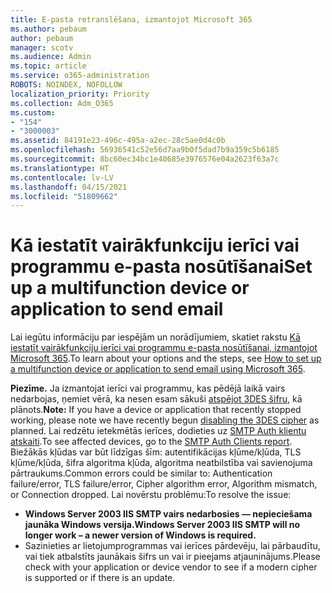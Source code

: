 ```yaml
---
title: E-pasta retranslēšana, izmantojot Microsoft 365
ms.author: pebaum
author: pebaum
manager: scotv
ms.audience: Admin
ms.topic: article
ms.service: o365-administration
ROBOTS: NOINDEX, NOFOLLOW
localization_priority: Priority
ms.collection: Adm_O365
ms.custom:
- "154"
- "3000003"
ms.assetid: 84191e23-496c-495a-a2ec-28c5ae0d4c0b
ms.openlocfilehash: 56936541c52e56d7aa9b0f5dad7b9a359c5b6185
ms.sourcegitcommit: 8bc60ec34bc1e40685e3976576e04a2623f63a7c
ms.translationtype: HT
ms.contentlocale: lv-LV
ms.lasthandoff: 04/15/2021
ms.locfileid: "51809662"
---
```

# <a name="set-up-a-multifunction-device-or-application-to-send-email"></a><span data-ttu-id="d0f43-102">Kā iestatīt vairākfunkciju ierīci vai programmu e-pasta nosūtīšanai</span><span class="sxs-lookup"><span data-stu-id="d0f43-102">Set up a multifunction device or application to send email</span></span>

<span data-ttu-id="d0f43-103">Lai iegūtu informāciju par iespējām un norādījumiem, skatiet rakstu [Kā iestatīt vairākfunkciju ierīci vai programmu e-pasta nosūtīšanai, izmantojot Microsoft 365](https://docs.microsoft.com/Exchange/mail-flow-best-practices/how-to-set-up-a-multifunction-device-or-application-to-send-email-using-microsoft-365-or-office-365).</span><span class="sxs-lookup"><span data-stu-id="d0f43-103">To learn about your options and the steps, see [How to set up a multifunction device or application to send email using Microsoft 365](https://docs.microsoft.com/Exchange/mail-flow-best-practices/how-to-set-up-a-multifunction-device-or-application-to-send-email-using-microsoft-365-or-office-365).</span></span>
  
<span data-ttu-id="d0f43-104">**Piezīme.** Ja izmantojat ierīci vai programmu, kas pēdējā laikā vairs nedarbojas, ņemiet vērā, ka nesen esam sākuši [atspējot 3DES šifru](https://docs.microsoft.com/microsoft-365/compliance/technical-reference-details-about-encryption), kā plānots.</span><span class="sxs-lookup"><span data-stu-id="d0f43-104">**Note:** If you have a device or application that recently stopped working, please note we have recently begun [disabling the 3DES cipher](https://docs.microsoft.com/microsoft-365/compliance/technical-reference-details-about-encryption) as planned.</span></span> <span data-ttu-id="d0f43-105">Lai redzētu ietekmētās ierīces, dodieties uz [SMTP Auth klientu atskaiti](https://protection.office.com/mailflow/dashboard).</span><span class="sxs-lookup"><span data-stu-id="d0f43-105">To see affected devices, go to the [SMTP Auth Clients report](https://protection.office.com/mailflow/dashboard).</span></span> <span data-ttu-id="d0f43-106">Biežākās kļūdas var būt līdzīgas šīm: autentifikācijas kļūme/kļūda, TLS kļūme/kļūda, šifra algoritma kļūda, algoritma neatbilstība vai savienojuma pārtraukums.</span><span class="sxs-lookup"><span data-stu-id="d0f43-106">Common errors could be similar to: Authentication failure/error, TLS failure/error, Cipher algorithm error, Algorithm mismatch, or Connection dropped.</span></span> <span data-ttu-id="d0f43-107">Lai novērstu problēmu:</span><span class="sxs-lookup"><span data-stu-id="d0f43-107">To resolve the issue:</span></span>

 - <span data-ttu-id="d0f43-108">**Windows Server 2003 IIS SMTP vairs nedarbosies — nepieciešama jaunāka Windows versija.**</span><span class="sxs-lookup"><span data-stu-id="d0f43-108">**Windows Server 2003 IIS SMTP will no longer work – a newer version of Windows is required.**</span></span>  
 - <span data-ttu-id="d0f43-109">Sazinieties ar lietojumprogrammas vai ierīces pārdevēju, lai pārbaudītu, vai tiek atbalstīts jaunākais šifrs un vai ir pieejams atjauninājums.</span><span class="sxs-lookup"><span data-stu-id="d0f43-109">Please check with your application or device vendor to see if a modern cipher is supported or if there is an update.</span></span>
